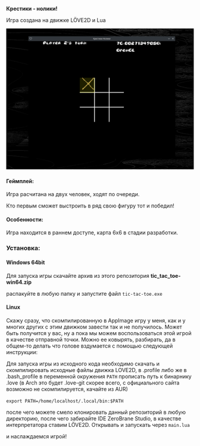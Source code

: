 **Крестики - нолики!**

Игра создана на движке  LÖVE2D и Lua

<img src="https://github.com/NorthernBlow/tic-tac-toe/blob/main/screenshots/Screenshot.png" />



#### Геймплей:

Игра расчитана на двух человек, ходят по очереди. 

Кто первым сможет выстроить в ряд свою фигуру тот и победил!



#### Особенности:

Игра находится в раннем доступе, карта 6х6 в стадии разработки.



### Установка:

#### Windows 64bit

Для запуска игры скачайте архив из этого репозитория **tic_tac_toe-win64.zip**

распакуйте в любую папку и запустите файл  `tic-tac-toe.exe`

#### Linux

Скажу сразу, что скомпилированную в AppImage игру у меня, как и у многих других с этим движком завести так и не получилось. Может быть получится у вас, ну а пока мы можем воспользоваться этой игрой в качестве отправной точки. Можно ее ковырять, разбирать, да в общем-то делать что голове вздумается с помощью следующей инструкции:

Для запуска игры из исходного кода необходимо скачать и скомпилировать исходные файлы движка LOVE2D, в .profile либо же в .bash_profile в переменной окружения `PATH` прописать путь к бинарнику .love (в Arch это будет .love-git скорее всего, с официального сайта возможно не скомпилируется, качайте из AUR)

`export PATH=/home/localhost/.local/bin:$PATH`

после чего можете смело клонировать данный репозиторий в любую директорию, после чего забирайте IDE ZeroBrane Studio, в качестве интерпретатора ставим LÖVE2D. Открывать и запускать через `main.lua`

и наслаждаемся игрой! 